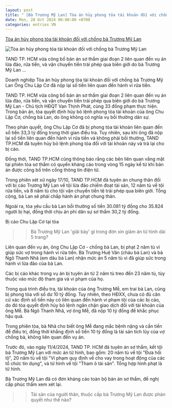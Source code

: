 ```yaml
---
layout: post
title: " [Bà Trương Mỹ Lan] Tòa án hủy phong tỏa tài khoản đối với chồng bà Trương Mỹ Lan"
date: Mon, 28 Oct 2024 00:00:00 +0700
categories: entries VN
---
```

[Tòa án hủy phong tỏa tài khoản đối với chồng bà Trương Mỹ Lan](https://nguoiquansat.vn/toa-an-huy-phong-toa-tai-khoan-doi-voi-chong-ba-truong-my-lan-171715.html)

![Tòa án hủy phong tỏa tài khoản đối với chồng bà Trương Mỹ Lan](https://nqs.1cdn.vn/thumbs/1200x630/2024/10/27/dautu.kinhtechungkhoan.vn-stores-news_dataimages-2024-102024-27-12-in_social-_chu-lap-co20241027121354.jpg)

TAND TP. HCM vừa công bố bản án sơ thẩm giai đoạn 2 liên quan đến vụ án lừa đảo, rửa tiền, và vận chuyển tiền trái phép qua biên giới do bà Trương Mỹ Lan ...

Doanh nghiệp Tòa án hủy phong tỏa tài khoản đối với chồng bà Trương Mỹ Lan Ông Chu Lập Cơ đã nộp lại số tiền liên quan đến hành vi rửa tiền.

TAND TP. HCM vừa công bố bản án sơ thẩm giai đoạn 2 liên quan đến vụ án lừa đảo, rửa tiền, và vận chuyển tiền trái phép qua biên giới do bà Trương Mỹ Lan - Chủ tịch HĐQT Vạn Thịnh Phát, cùng 33 đồng phạm thực hiện. Trong bản án, tòa quyết định hủy bỏ lệnh phong tỏa tài khoản của ông Chu Lập Cơ, chồng bà Lan, do ông không có nghĩa vụ bồi thường dân sự.

Theo phán quyết, ông Chu Lập Cơ đã bị phong tỏa tài khoản liên quan đến số tiền 33,3 tỷ đồng trong thời gian điều tra. Tuy nhiên, sau khi ông đã nộp lại số tiền liên quan đến hành vi rửa tiền và không phải bồi thường, TAND TP.HCM đã tuyên hủy bỏ lệnh phong tỏa đối với tài khoản này và trả lại cho bị cáo.

Đồng thời, TAND TP.HCM cũng thông báo rằng các bên liên quan vắng mặt tại phiên tòa sơ thẩm có quyền kháng cáo trong vòng 15 ngày kể từ khi bản án được công bố trên cổng thông tin điện tử.

Trong phiên xét xử ngày 17/10, TAND TP.HCM đã tuyên án chung thân đối với bị cáo Trương Mỹ Lan về tội lừa đảo chiếm đoạt tài sản, 12 năm tù về tội rửa tiền, và 8 năm tù cho tội vận chuyển tiền tệ trái phép qua biên giới. Tổng cộng, bà Lan sẽ phải chấp hành án phạt chung thân.

Ngoài ra, tòa yêu cầu bà Lan bồi thường số tiền 30.081 tỷ đồng cho 35.824 người bị hại, đồng thời chịu án phí dân sự sơ thẩm 30,2 tỷ đồng.

Bị cáo Chu Lập Cơ tại tòa

>> Bà Trương Mỹ Lan 'giãi bày' gì trong đơn xin giảm án tử hình dài 5 trang?

Liên quan đến vụ án, ông Chu Lập Cơ - chồng bà Lan, bị phạt 2 năm tù vì giúp sức vợ trong hành vi rửa tiền. Bà Trương Huệ Vân (cháu bà Lan) và bà Ngô Thanh Nhã (em dâu bà Lan) nhận mức án 5 năm tù vì đã giúp sức trong hành vi lừa đảo của bà Lan.

Các bị cáo khác trong vụ án bị tuyên án từ 2 năm tù treo đến 23 năm tù, tùy thuộc vào mức độ tham gia và vi phạm của họ.

Trong quá trình điều tra, tài khoản của ông Trương Mễ, em trai bà Lan, cũng bị phong tỏa với số dư 10 tỷ đồng. Tuy nhiên, theo HĐXX, chưa có đủ căn cứ xác định số tiền này có liên quan đến hành vi phạm tội của các bị cáo, do đó tòa quyết định hủy bỏ lệnh ngăn chặn giao dịch đối với tài khoản của ông Mễ. Bà Ngô Thanh Nhã, vợ ông Mễ, đã nộp 10 tỷ đồng để khắc phục hậu quả.

Trong phiên tòa, bà Nhã cho biết ông Mễ đang mắc bệnh nặng và cần tiền để điều trị, đồng thời khẳng định số tiền 10 tỷ đồng là tài sản tích lũy của vợ chồng bà, không liên quan đến vụ án.

Trước đó, vào ngày 11/4/2024, TAND TP. HCM đã tuyên án sơ thẩm, kết tội bà Trương Mỹ Lan với mức án tử hình, bao gồm: 20 năm tù về tội "Đưa hối lộ", 20 năm tù về tội "Vi phạm quy định về cho vay trong hoạt động của các tổ chức tín dụng", và tử hình về tội "Tham ô tài sản". Tổng hợp hình phạt là tử hình.

Bà Trương Mỹ Lan đã có đơn kháng cáo toàn bộ bản án sơ thẩm, đề nghị cấp phúc thẩm xem xét lại.

>> Tài sản của người thân, thuộc cấp bà Trương Mỹ Lan được phán quyết như thế nào?

